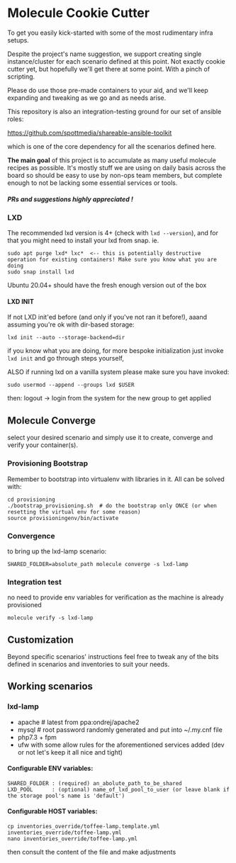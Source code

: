 # Molecule Cookie Cutter

To get you easily kick-started with some of the most rudimentary infra setups.

Despite the project's name suggestion, we support creating single instance/cluster for each scenario defined at this point. 
Not exactly cookie cutter yet, but hopefully we'll get there at some point. With a pinch of scripting.

Please do use those pre-made containers to your aid, and we'll keep expanding and tweaking as we go and as needs arise.

This repository is also an integration-testing ground for our set of ansible roles:

https://github.com/spottmedia/shareable-ansible-toolkit

which is one of the core dependency for all the scenarios defined here.

__The main goal__ of this project is to accumulate as many useful molecule recipes as possible. 
It's mostly stuff we are using on daily basis across the board so should be easy to use by non-ops team members, 
but complete enough to not be lacking some essential services or tools.

#####  PRs and suggestions highly appreciated ! 
 

### LXD

The recommended lxd version is 4+ (check with `lxd --version`), and for that you might need to install your lxd from snap. ie.

    sudo apt purge lxd* lxc*  <-- this is potentially destructive operation for existing containers! Make sure you know what you are doing
    sudo snap install lxd
    
Ubuntu 20.04+ should have the fresh enough version out of the box

#### LXD INIT

If not LXD init'ed before (and only if you've not ran it before!), aaand assuming you're ok with dir-based storage:

    lxd init --auto --storage-backend=dir
    
if you know what you are doing, for more bespoke initialization just invoke `lxd init` and go through steps yourself, 

ALSO if running lxd on a vanilla system please make sure you have invoked:

    sudo usermod --append --groups lxd $USER

then: logout -> login from the system for the new group to get applied


## Molecule Converge

select your desired scenario and simply use it to create, converge and verify your container(s).

### Provisioning Bootstrap
Remember to bootstrap into virtualenv with libraries in it. All can be solved with:

    cd provisioning
    ./bootstrap_provisioning.sh  # do the bootstrap only ONCE (or when resetting the virtual env for some reason)
    source provisioningenv/bin/activate

### Convergence

to bring up the lxd-lamp scenario:

    SHARED_FOLDER=absolute_path molecule converge -s lxd-lamp

### Integration test
no need to provide env variables for verification as the machine is already provisioned

    molecule verify -s lxd-lamp
    

## Customization

Beyond specific scenarios' instructions feel free to tweak any of the bits defined in scenarios and inventories 
to suit your needs. 

## Working scenarios

### lxd-lamp

* apache  # latest from ppa:ondrej/apache2
* mysql   # root password randomly generated and put into ~/.my.cnf file
* php7.3 + fpm
* ufw with some allow rules for the aforementioned services added (dev or not let's keep it all nice and tight)
 
#### Configurable ENV variables:

    SHARED_FOLDER : (required) an_abolute_path_to_be_shared
    LXD_POOL      : (optional) name_of_lxd_pool_to_user (or leave blank if the storage pool's name is 'default')
    
#### Configurable HOST variables:

    cp inventories_override/toffee-lamp.template.yml inventories_override/toffee-lamp.yml
    nano inventories_override/toffee-lamp.yml

then consult the content of the file and make adjustments